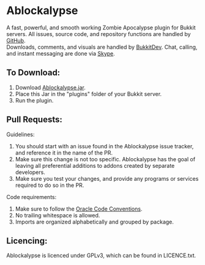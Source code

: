Ablockalypse
============

A fast, powerful, and smooth working Zombie Apocalypse plugin for Bukkit servers. 
All issues, source code, and repository functions are handled by [GitHub](https://github.com/).  
Downloads, comments, and visuals are handled by [BukkitDev](http://dev.bukkit.org/).
Chat, calling, and instant messaging are done via [Skype](http://www.skype.com/en/).

To Download:
------------

1. Download [Ablockalypse.jar](http://dev.bukkit.org/bukkit-plugins/zombie-ablockalypse/).
2. Place this Jar in the "plugins" folder of your Bukkit server.
3. Run the plugin.

Pull Requests:
------------

Guidelines:

1. You should start with an issue found in the Ablockalypse issue tracker, and reference it in the name of the PR.
2. Make sure this change is not too specific. Ablockalypse has the goal of leaving all preferential additions to addons created by separate developers.
3. Make sure you test your changes, and provide any programs or services required to do so in the PR.

Code requirements:

1. Make sure to follow the [Oracle Code Conventions](http://www.oracle.com/technetwork/java/javase/documentation/codeconvtoc-136057.html).
2. No trailing whitespace is allowed.
3. Imports are organized alphabetically and grouped by package.

Licencing:
----------

Ablockalypse is licenced under GPLv3, which can be found in LICENCE.txt.
